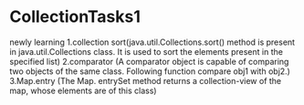# CollectionTasks1
newly learning
1.collection sort(java.util.Collections.sort() method is present in java.util.Collections class. It is used to sort the elements present in the specified list)
2.comparator  (A comparator object is capable of comparing two objects of the same class. Following function compare obj1 with obj2.)
3.Map.entry (The Map. entrySet method returns a collection-view of the map, whose elements are of this class)
